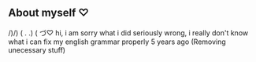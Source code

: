 ## About myself ‪♡
/)/)
( . .)
( づ♡
hi, i am sorry what i did seriously wrong, i really don't know what i can fix my english grammar properly 5 years ago
(Removing unecessary stuff)
